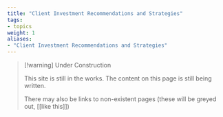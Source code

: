 ```yaml
---
title: "Client Investment Recommendations and Strategies"
tags:
- topics
weight: 1
aliases:
- "Client Investment Recommendations and Strategies"
---
```


> [!warning] Under Construction
> 
> This site is still in the works. The content on this page is still being written. 
> 
> There may also be links to non-existent pages (these will be greyed out, [[like this]])